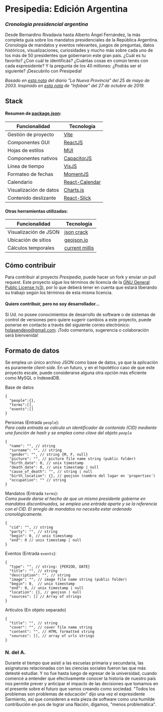 # Presipedia: Edición Argentina

### *Cronología presidencial argentina*

Desde Bernardino Rivadavia hasta Alberto Ángel Fernández, la más completa guía sobre los mandatos presidenciales de la República Argentina. Cronología de mandatos y eventos relevantes, juegos de preguntas, datos históricos, visualizaciones, curiosidades y mucho más sobre cada uno de los más de 50 presidentes que gobernaron este gran país. ¿Cuál es tu favorito? ¿Con cuál te identificás? ¿Cuántas cosas en común tenés con cada expresidente? Y la pregunta de los 40 millones: ¿Podrás ser el siguiente? ¡Descubrilo con Presipedia!  

*Basado en [esta nota](https://www.lanueva.com/nota/2003-5-25-9-0-0-desde-rivadavia-todos-los-que-se-sentaron-en-el-sillon) del diario "La Nueva Provincia" del 25 de mayo de 2003.*
*Inspirado en [esta nota](https://www.infobae.com/politica/2019/10/27/curiosidades-estadisticas-y-datos-poco-conocidos-de-los-53-mandatarios-de-la-historia-argentina/) de "Infobae" del 27 de octubre de 2019.*  


## Stack

#### Resumen de [package.json](package.json):

| Funcionalidad | Tecnología |
|---|---|
| Gestión de proyecto | [Vite](https://vitejs.dev/) |
| Componentes GUI | [ReactJS](https://es.react.dev/) |
| Hojas de estilos | [MUI](https://mui.com/) |
| Componentes nativos | [CapacitorJS](https://capacitorjs.com/) |
| Línea de tiempo | [VisJS](https://visjs.github.io/vis-timeline/examples/timeline/) |
| Formateo de fechas | [MomentJS](https://momentjs.com/) |
| Calendario | [React-Calendar](https://www.npmjs.com/package/react-calendar) |
| Visualización de datos | [Charts.js](https://www.chartjs.org/) |
| Contenido deslizante | [React-Slick](https://react-slick.neostack.com/) |

#### Otras herramientas utilizadas:
| Funcionalidad | Tecnología |
|---|---|
| Visualización de JSON | [json crack](https://jsoncrack.com/editor) |
| Ubicación de sitios | [geojson.io](https://geojson.io/) |
| Cálculos temporales | [current millis](https://currentmillis.com/) |


## Cómo contribuir

Para contribuir al proyecto *Presipedia*, puede hacer un fork y enviar un pull request. Este proyecto sigue los términos de licencia de la [GNU General Public License (v3)](LICENSE), por lo que deberá tener en cuenta que estará liberando su trabajo según los términos de esta misma licencia. 

#### Quiero contribuir, pero no soy desarrollador...

Si Ud. no posee conocimientos de desarrollo de software o de sistemas de control de versiones pero quiere sugerir cambios a este proyecto, puede ponerse en contacto a través del siguiente correo electrónico: [holasendevo@gmail.com](mailto:holasendevo@gmail.com). ¡Todo comentario, sugerencia o colaboración será bienvenida!


## Formato de datos  
Se emplea un único archivo JSON como base de datos, ya que la aplicación es puramente *client-side*. En un futuro, y en el hipotético caso de que este proyecto escale, puede considerarse alguna otra opción más eficiente como MySQL o IndexedDB.  

Base de datos
```jsonc
{
  "people":{},
  "terms":[],
  "events":[]
}
```
Personas (Entrada ```people```):  
*Para cada entrada se calcula un identificador de contenido (CID) mediante una función de hash y se emplea como clave del objeto ```people```*
```jsonc
{
  "name": "", // string
  "surname": "", // string
  "gender": "", // string {M, F, null}
  "picture": "", // picture file name string (public folder)
  "birth_date": 0, // unix timestamp
  "death_date": 0, // unix timestamp | null
  "cause_of_death": "", // string | null
  "birth_location": {}, // geojson (nombre del lugar en 'properties')
  "occupation": "" // string
}
```
Mandatos (Entrada ```terms```):  
*Como puede darse el hecho de que un mismo presidente gobierne en mandatos discontinuados, se emplea una entrada aparte y se la referencia con el CID. El arreglo de mandatos no necesita estar ordenado cronológicamente.*
```jsonc
{
  "cid": "", // string
  "party": "", // string
  "begin": 0, // unix timestamp
  "end": 0 // unix timestamp | null
}
```
Eventos (Entrada ```events```):  
```jsonc
{
  "type": "", // string: {PERIOD, DATE}
  "title": "", // string
  "description": "", // string
  "image": "", // image file name string (public folder)
  "begin": 0,  // unix timestamp
  "end": 0, // unix timestamp | null
  "location": {}, // geojson | null
  "sources": [] // Array of strings
}
```
Artículos (En objeto separado)
```jsonc
{
  "title": "", // string
  "cover": "", // cover file name string
  "content": "", // HTML formatted string
  "sources": [], // array of urls strings
}
```

### N. del A.
Durante el tiempo que asistí a las escuelas primaria y secundaria, las asignaturas relacionadas con las ciencias sociales fueron las que más detesté estudiar. Y no fue hasta luego de egresar de la universidad, cuando comencé a entender que efectivamente conocer la historia de nuestro país nos permite prever y anticipar el impacto de las decisiones que tomamos en el presente sobre el futuro que vamos creando como sociedad. "Todos los problemas son problemas de educación" dijo una vez el expresidente Sarmiento, así que consideren a esta pieza de software como una humilde contribución en pos de lograr una Nación, digamos, "menos problemática". 